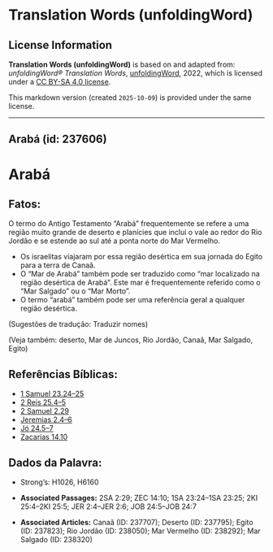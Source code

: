 # Translation Words (unfoldingWord)

## License Information

**Translation Words (unfoldingWord)** is based on and adapted from: _unfoldingWord® Translation Words_, [unfoldingWord](https://unfoldingword.org/utw), 2022, which is licensed under a [CC BY-SA 4.0 license](https://creativecommons.org/licenses/by-sa/4.0/legalcode.en).

This markdown version (created `2025-10-09`) is provided under the same license.



--------------------------------

## Arabá (id: 237606)

Arabá
=====

Fatos:
------

O termo do Antigo Testamento “Arabá” frequentemente se refere a uma região muito grande de deserto e planícies que inclui o vale ao redor do Rio Jordão e se estende ao sul até a ponta norte do Mar Vermelho.

* Os israelitas viajaram por essa região desértica em sua jornada do Egito para a terra de Canaã.
* O “Mar de Arabá” também pode ser traduzido como “mar localizado na região desértica de Arabá”. Este mar é frequentemente referido como o “Mar Salgado” ou o “Mar Morto”.
* O termo “arabá” também pode ser uma referência geral a qualquer região desértica.

(Sugestões de tradução: Traduzir nomes)

(Veja também: deserto, Mar de Juncos, Rio Jordão, Canaã, Mar Salgado, Egito)

Referências Bíblicas:
---------------------

* [1 Samuel 23\.24–25](https://ref.ly/1Sam23:24-1Sam23:25)
* [2 Reis 25\.4–5](https://ref.ly/2Kgs25:4-2Kgs25:5)
* [2 Samuel 2\.29](https://ref.ly/2Sam2:29)
* [Jeremias 2\.4–6](https://ref.ly/Jer2:4-Jer2:6)
* [Jó 24\.5–7](https://ref.ly/Job24:5-Job24:7)
* [Zacarias 14\.10](https://ref.ly/Zech14:10)

Dados da Palavra:
-----------------

* Strong’s: H1026, H6160

* **Associated Passages:** 2SA 2:29; ZEC 14:10; 1SA 23:24–1SA 23:25; 2KI 25:4–2KI 25:5; JER 2:4–JER 2:6; JOB 24:5–JOB 24:7
* **Associated Articles:** Canaã (ID: 237707); Deserto (ID: 237795); Egito (ID: 237823); Rio Jordão (ID: 238050); Mar Vermelho (ID: 238292); Mar Salgado (ID: 238320)


